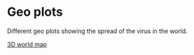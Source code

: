 # Geo plots

Different geo plots showing the spread of the virus in the world.

[3D world map](https://plotly.com/~stev94/1/)

